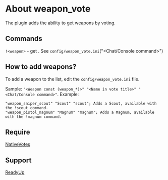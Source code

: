 # About weapon_vote
The plugin adds the ability to get weapons by voting.

## Commands
`!<weapon>` - get <weapon>. See `config/weapon_vote.ini`("<Chat/Console command>")

## How to add weapons?
To add a weapon to the list, edit the `config/weapon_vote.ini` file. 

Sample: `"<Weapon const (weapon_*)>" "<Name in vote title>" "<Chat/Console command>"`.
Example:
```
"weapon_sniper_scout" "Scout" "scout"; Adds a Scout, available with the !scout command.
"weapon_pistol_magnum" "Magnum" "magnum"; Adds a Magnum, available with the !magnum command.
```

## Require
[NativeVotes](https://github.com/sapphonie/sourcemod-nativevotes-updated)

## Support
[ReadyUp](https://github.com/SirPlease/L4D2-Competitive-Rework/blob/master/addons/sourcemod/scripting/readyup.sp)
